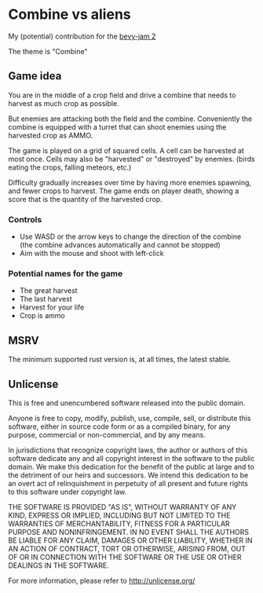 # Combine vs aliens

My (potential) contribution for the [bevy-jam 2](https://itch.io/jam/bevy-jam-2)

The theme is "Combine"

## Game idea

You are in the middle of a crop field and drive a combine that needs to harvest as much crop as possible.

But enemies are attacking both the field and the combine.
Conveniently the combine is equipped with a turret that can shoot enemies using the harvested crop as AMMO.

The game is played on a grid of squared cells.
A cell can be harvested at most once.
Cells may also be "harvested" or "destroyed" by enemies. (birds eating the crops, falling meteors, etc.)

Difficulty gradually increases over time by having more enemies spawning, and fewer crops to harvest.
The game ends on player death, showing a score that is the quantity of the harvested crop.

### Controls

* Use WASD or the arrow keys to change the direction of the combine (the combine advances automatically and cannot be stopped)
* Aim with the mouse and shoot with left-click

### Potential names for the game

* The great harvest
* The last harvest
* Harvest for your life
* Crop is ammo

## MSRV

The minimum supported rust version is, at all times, the latest stable.

## Unlicense

This is free and unencumbered software released into the public domain.

Anyone is free to copy, modify, publish, use, compile, sell, or
distribute this software, either in source code form or as a compiled
binary, for any purpose, commercial or non-commercial, and by any
means.

In jurisdictions that recognize copyright laws, the author or authors
of this software dedicate any and all copyright interest in the
software to the public domain. We make this dedication for the benefit
of the public at large and to the detriment of our heirs and
successors. We intend this dedication to be an overt act of
relinquishment in perpetuity of all present and future rights to this
software under copyright law.

THE SOFTWARE IS PROVIDED "AS IS", WITHOUT WARRANTY OF ANY KIND,
EXPRESS OR IMPLIED, INCLUDING BUT NOT LIMITED TO THE WARRANTIES OF
MERCHANTABILITY, FITNESS FOR A PARTICULAR PURPOSE AND NONINFRINGEMENT.
IN NO EVENT SHALL THE AUTHORS BE LIABLE FOR ANY CLAIM, DAMAGES OR
OTHER LIABILITY, WHETHER IN AN ACTION OF CONTRACT, TORT OR OTHERWISE,
ARISING FROM, OUT OF OR IN CONNECTION WITH THE SOFTWARE OR THE USE OR
OTHER DEALINGS IN THE SOFTWARE.

For more information, please refer to <http://unlicense.org/>
